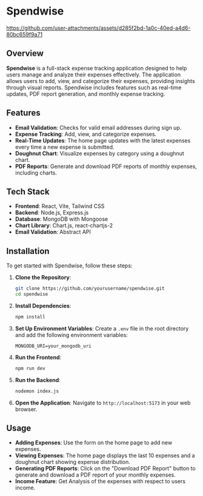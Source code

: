 # Spendwise

https://github.com/user-attachments/assets/d285f2bd-1a0c-40ed-a4d6-80bc659f9a71
## Overview

**Spendwise** is a full-stack expense tracking application designed to help users manage and analyze their expenses effectively. The application allows users to add, view, and categorize their expenses, providing insights through visual reports. Spendwise includes features such as real-time updates, PDF report generation, and monthly expense tracking.

## Features

- **Email Validation**: Checks for valid email addresses during sign up.
- **Expense Tracking**: Add, view, and categorize expenses.
- **Real-Time Updates**: The home page updates with the latest expenses every time a new expense is submitted.
- **Doughnut Chart**: Visualize expenses by category using a doughnut chart.
- **PDF Reports**: Generate and download PDF reports of monthly expenses, including charts.

## Tech Stack

- **Frontend**: React, Vite, Tailwind CSS
- **Backend**: Node.js, Express.js
- **Database**: MongoDB with Mongoose
- **Chart Library**: Chart.js, react-chartjs-2
- **Email Validation**: Abstract API

## Installation

To get started with Spendwise, follow these steps:

1. **Clone the Repository**:
    ```bash
    git clone https://github.com/yourusername/spendwise.git
    cd spendwise
    ```

2. **Install Dependencies**:
    ```bash
    npm install
    ```

3. **Set Up Environment Variables**:
    Create a `.env` file in the root directory and add the following environment variables:
    ```
    MONGODB_URI=your_mongodb_uri
    ```

4. **Run the Frontend**:
    ```bash
    npm run dev
    ```

5. **Run the Backend**:
    ```bash
    nodemon index.js
    ```

6. **Open the Application**:
    Navigate to `http://localhost:5173` in your web browser.

## Usage

- **Adding Expenses**: Use the form on the home page to add new expenses.
- **Viewing Expenses**: The home page displays the last 10 expenses and a doughnut chart showing expense distribution.
- **Generating PDF Reports**: Click on the "Download PDF Report" button to generate and download a PDF report of your monthly expenses.
- **Income Feature**: Get Analysis of the expenses with respect to users income.





